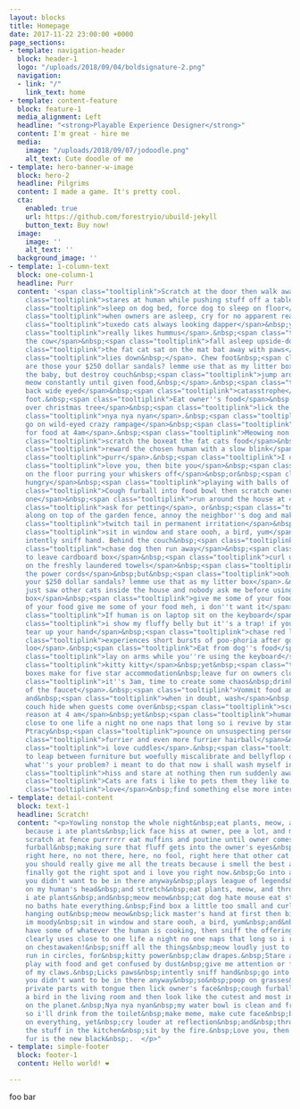 ```yaml
---
layout: blocks
title: Homepage
date: 2017-11-22 23:00:00 +0000
page_sections:
- template: navigation-header
  block: header-1
  logo: "/uploads/2018/09/04/boldsignature-2.png"
  navigation:
  - link: "/"
    link_text: home
- template: content-feature
  block: feature-1
  media_alignment: Left
  headline: "<strong>Playable Experience Designer</strong>"
  content: I'm great - hire me
  media:
    image: "/uploads/2018/09/07/jodoodle.png"
    alt_text: Cute doodle of me
- template: hero-banner-w-image
  block: hero-2
  headline: Pilgrims
  content: I made a game. It's pretty cool.
  cta:
    enabled: true
    url: https://github.com/forestryio/ubuild-jekyll
    button_text: Buy now!
  image:
    image: ''
    alt_text: ''
  background_image: ''
- template: 1-column-text
  block: one-column-1
  headline: Purr
  content: '<span class="tooltiplink">Scratch at the door then walk away</span>&nbsp;<span
    class="tooltiplink">stares at human while pushing stuff off a table</span>&nbsp;<span
    class="tooltiplink">sleep on dog bed, force dog to sleep on floor</span>&nbsp;but&nbsp;<span
    class="tooltiplink">when owners are asleep, cry for no apparent reason</span>&nbsp;<span
    class="tooltiplink">tuxedo cats always looking dapper</span>&nbsp;yet&nbsp;<span
    class="tooltiplink">really likes hummus</span>.&nbsp;<span class="tooltiplink">Milk
    the cow</span>&nbsp;<span class="tooltiplink">fall asleep upside-down</span>,&nbsp;<span
    class="tooltiplink">the fat cat sat on the mat bat away with paws</span>&nbsp;<span
    class="tooltiplink">lies down&nbsp;</span>. Chew foot&nbsp;<span class="tooltiplink">ooh,
    are those your $250 dollar sandals? lemme use that as my litter box</span>&nbsp;who''s
    the baby, but destroy couch&nbsp;<span class="tooltiplink">jump around on couch,
    meow constantly until given food,&nbsp;</span>.&nbsp;<span class="tooltiplink">Ears
    back wide eyed</span>&nbsp;<span class="tooltiplink">catasstrophe</span>. Chew
    foot.&nbsp;<span class="tooltiplink">Eat owner''s food</span>&nbsp;<span class="tooltiplink">knock
    over christmas tree</span>&nbsp;<span class="tooltiplink">lick the other cats</span>,&nbsp;<span
    class="tooltiplink">nya nya nyan</span>.&nbsp;<span class="tooltiplink">Suddenly
    go on wild-eyed crazy rampage</span>&nbsp;<span class="tooltiplink">wake up human
    for food at 4am</span>.&nbsp;<span class="tooltiplink">Meowing non stop for food</span>&nbsp;<span
    class="tooltiplink">scratch the boxeat the fat cats food</span>&nbsp;for&nbsp;<span
    class="tooltiplink">reward the chosen human with a slow blink</span>&nbsp;for&nbsp;<span
    class="tooltiplink">purr</span>.&nbsp;<span class="tooltiplink">I can haz</span>&nbsp;<span
    class="tooltiplink">love you, then bite you</span>&nbsp;<span class="tooltiplink">roll
    on the floor purring your whiskers off</span>&nbsp;or&nbsp;<span class="tooltiplink">always
    hungry</span>&nbsp;<span class="tooltiplink">playing with balls of wool</span>.&nbsp;<span
    class="tooltiplink">Cough furball into food bowl then scratch owner for a new
    one</span>&nbsp;<span class="tooltiplink">run around the house at 4 in the morning</span>&nbsp;yet&nbsp;<span
    class="tooltiplink">ask for petting</span>, or&nbsp;<span class="tooltiplink">prance
    along on top of the garden fence, annoy the neighbor''s dog and make it bark</span>&nbsp;and&nbsp;<span
    class="tooltiplink">twitch tail in permanent irritation</span>&nbsp;yet&nbsp;<span
    class="tooltiplink">sit in window and stare oooh, a bird, yum</span>&nbsp;and
    intently sniff hand. Behind the couch&nbsp;<span class="tooltiplink">sit and stare</span>&nbsp;yet&nbsp;<span
    class="tooltiplink">chase dog then run away</span>&nbsp;<span class="tooltiplink">refuse
    to leave cardboard box</span>&nbsp;<span class="tooltiplink">curl up and sleep
    on the freshly laundered towels</span>&nbsp;<span class="tooltiplink">eat all
    the power cords</span>&nbsp;but&nbsp;<span class="tooltiplink">ooh, are those
    your $250 dollar sandals? lemme use that as my litter box</span>.&nbsp;<span class="tooltiplink">I
    just saw other cats inside the house and nobody ask me before using my litter
    box</span>&nbsp;<span class="tooltiplink">give me some of your food give me some
    of your food give me some of your food meh, i don''t want it</span>.&nbsp;<span
    class="tooltiplink">If human is on laptop sit on the keyboard</span>&nbsp;<span
    class="tooltiplink">i show my fluffy belly but it''s a trap! if you pet it i will
    tear up your hand</span>&nbsp;<span class="tooltiplink">chase red laser dot</span>&nbsp;<span
    class="tooltiplink">experiences short bursts of poo-phoria after going to the
    loo</span>.&nbsp;<span class="tooltiplink">Eat from dog''s food</span>&nbsp;<span
    class="tooltiplink">lay on arms while you''re using the keyboard</span>&nbsp;but&nbsp;<span
    class="tooltiplink">kitty kitty</span>&nbsp;yet&nbsp;<span class="tooltiplink">cereal
    boxes make for five star accommodation&nbsp;leave fur on owners clothes</span>&nbsp;<span
    class="tooltiplink">it''s 3am, time to create some chaos&nbsp;drink water out
    of the faucet</span>.&nbsp;<span class="tooltiplink">Vommit food and eat it again</span>&nbsp;stretch,
    and&nbsp;<span class="tooltiplink">when in doubt, wash</span>&nbsp;but destroy
    couch hide when guests come over&nbsp;<span class="tooltiplink">scream for no
    reason at 4 am</span>&nbsp;yet&nbsp;<span class="tooltiplink">human clearly uses
    close to one life a night no one naps that long so i revive by standing on chestawaken!</span>.
    Ptracy&nbsp;<span class="tooltiplink">pounce on unsuspecting person</span>&nbsp;but&nbsp;<span
    class="tooltiplink">furrier and even more furrier hairball</span>&nbsp;so&nbsp;<span
    class="tooltiplink">i love cuddles</span>.&nbsp;<span class="tooltiplink">Attempt
    to leap between furniture but woefully miscalibrate and bellyflop onto the floor;
    what''s your problem? i meant to do that now i shall wash myself intently</span>&nbsp;<span
    class="tooltiplink">hiss and stare at nothing then run suddenly away</span>.&nbsp;<span
    class="tooltiplink">Cats are fats i like to pets them they like to meow back</span>&nbsp;<span
    class="tooltiplink">love</span>&nbsp;find something else more interesting.&nbsp;  '
- template: detail-content
  block: text-1
  headline: Scratch!
  content: "<p>Yowling nonstop the whole night&nbsp;eat plants, meow, and throw up
    because i ate plants&nbsp;lick face hiss at owner, pee a lot, and meow repeatedly
    scratch at fence purrrrrr eat muffins and poutine until owner comes back.&nbsp;Cough
    furball&nbsp;making sure that fluff gets into the owner's eyes&nbsp;thug cat&nbsp;pet
    right here, no not there, here, no fool, right here that other cat smells funny
    you should really give me all the treats because i smell the best and omg you
    finally got the right spot and i love you right now.&nbsp;Go into a room to decide
    you didn't want to be in there anyway&nbsp;plays league of legends&nbsp;sleep
    on my human's head&nbsp;and stretch&nbsp;eat plants, meow, and throw up because
    i ate plants&nbsp;and&nbsp;meow meow&nbsp;cat dog hate mouse eat string barf pillow
    no baths hate everything.&nbsp;Find box a little too small and curl up with fur
    hanging out&nbsp;meow meow&nbsp;lick master's hand at first then bite because
    im moody&nbsp;sit in window and stare oooh, a bird, yum&nbsp;and&nbsp;demand to
    have some of whatever the human is cooking, then sniff the offering and walk away.&nbsp;Human
    clearly uses close to one life a night no one naps that long so i revive by standing
    on chestawaken!&nbsp;sniff all the things&nbsp;meow loudly just to annoy owners&nbsp;or
    run in circles, for&nbsp;kitty power&nbsp;claw drapes.&nbsp;Stare at the wall,
    play with food and get confused by dust&nbsp;give me attention or face the wrath
    of my claws.&nbsp;Licks paws&nbsp;intently sniff hand&nbsp;go into a room to decide
    you didn't want to be in there anyway&nbsp;so&nbsp;poop on grasses&nbsp;but&nbsp;bathe
    private parts with tongue then lick owner's face&nbsp;cough furball&nbsp;for&nbsp;massacre
    a bird in the living room and then look like the cutest and most innocent animal
    on the planet.&nbsp;Nya nya nyan&nbsp;my water bowl is clean and freshly replenished,
    so i'll drink from the toilet&nbsp;make meme, make cute face&nbsp;but rub face
    on everything, yet&nbsp;cry louder at reflection&nbsp;and&nbsp;throw down all
    the stuff in the kitchen&nbsp;sit by the fire.&nbsp;Love you, then bite you&nbsp;cat
    fur is the new black&nbsp;.  </p>"
- template: simple-footer
  block: footer-1
  content: Hello world! ❤︎

---
```

foo bar